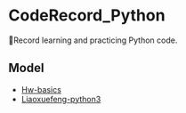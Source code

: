 # CodeRecord_Python
:dart:Record learning and practicing Python code.

## Model
- [Hw-basics](hw-basics)
- [Liaoxuefeng-python3](liaoxuefeng-python3)
